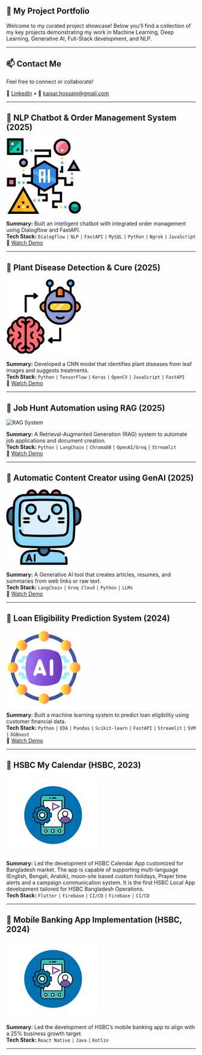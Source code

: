 ## 🚀 My Project Portfolio

Welcome to my curated project showcase! Below you'll find a collection of my key projects demonstrating my work in Machine Learning, Deep Learning, Generative AI, Full-Stack development, and NLP.

---

## 📫 Contact Me
Feel free to connect or collaborate!

🔗 [LinkedIn](https://linkedin.com/in/kaisarhossain/) • 📧 kaisar.hossain@gmail.com

---

## 🤖 NLP Chatbot & Order Management System (2025)
![Chatbot](icons/project5.png)

**Summary:** Built an intelligent chatbot with integrated order management using Dialogflow and FastAPI.  
**Tech Stack:** `Dialogflow` `|` `NLP` `|` `FastAPI` `|` `MySQL` `|` `Python` `|` `Ngrok` `|` `JavaScript`  
🎥 [Watch Demo](https://youtu.be/FXdmZJ5D6ME)

---

## 🌿 Plant Disease Detection & Cure (2025)
![Plant Disease](icons/project4.png)

**Summary:** Developed a CNN model that identifies plant diseases from leaf images and suggests treatments.  
**Tech Stack:** `Python` `|` `TensorFlow` `|` `Keras` `|` `OpenCV` `|` `JavaScript` `|` `FastAPI`  
🎥 [Watch Demo](https://youtu.be/QVX944amiuU)

---

## 🧾 Job Hunt Automation using RAG (2025)
![RAG System](image/career_summary.ico)

**Summary:** A Retrieval-Augmented Generation (RAG) system to automate job applications and document creation.  
**Tech Stack:** `Python` `|` `LangChain` `|` `ChromaDB` `|` `OpenAI/Groq` `|` `Streamlit`  
🎥 [Watch Demo](https://youtu.be/i1Zrmp6KFGs)

---

## 🧠 Automatic Content Creator using GenAI (2025)
![GenAI](icons/project6.png)

**Summary:** A Generative AI tool that creates articles, resumes, and summaries from web links or raw text.  
**Tech Stack:** `LangChain` `|` `Groq Cloud` `|` `Python` `|` `LLMs`  
🎥 [Watch Demo](https://youtu.be/nZsBJbWv_h8)

---

## 🏦 Loan Eligibility Prediction System (2024)
![Loan ML](icons/project3.png)

**Summary:** Built a machine learning system to predict loan eligibility using customer financial data.  
**Tech Stack:** `Python` `|` `EDA` `|` `Pandas` `|` `Scikit-learn` `|` `FastAPI` `|` `Streamlit` `|` `SVM` `|` `XGBoost`  
🎥 [Watch Demo](https://youtu.be/esdWcIsgdzU)

---

## 📱 HSBC My Calendar (HSBC, 2023)
![Mobile App](icons/project1.png)

**Summary:** Led the development of HSBC Calendar App customized for Bangladesh market. The app is capable of supporting multi-language (English, Bengali, Arabik), moon-site based custom holidays, Prayer time alerts and a campaign communication system. It is the first HSBC Local App development tailored for HSBC Bangladesh Operations.  
**Tech Stack:** `Flutter` `|` `Firebase` `|` `CI/CD`   `|` `Firebase` `|` `CI/CD`  

---

## 📱 Mobile Banking App Implementation (HSBC, 2024)
![Mobile App](icons/project1.png)

**Summary:** Led the development of HSBC’s mobile banking app to align with a 25% business growth target.  
**Tech Stack:** `React Native` `|` `Java` `|` `Kotlin`

---



